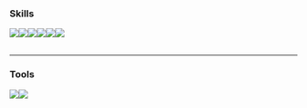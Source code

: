 ### Skills
<div style="display:flex; flex-direction:row;">
    <img src="https://img.shields.io/badge/javascript-F7DF1E?style=flat-square&logo=javascript&logoColor=black">
    <img src="https://img.shields.io/badge/typescript-3178C6?style=flat-square&logo=typescript&logoColor=black"> 
    <img src="https://img.shields.io/badge/nodejs-339933?style=flat-square&logo=nodedotjs&logoColor=white">
    <img src="https://img.shields.io/badge/svelte-FF3E00?style=flat-square&logo=svelte&logoColor=black"> 
    <img src="https://img.shields.io/badge/html5-E34F26?style=flat-square&logo=html5&logoColor=white"> 
    <img src="https://img.shields.io/badge/sass-CC6699?style=flat-square&logo=sass&logoColor=black"> 
</div><br>
</div>

---
### Tools 

<div style="display:flex; flex-direction:row;">
    <img src="https://img.shields.io/badge/github-181717?style=flat-square&logo=github&logoColor=white">
    <img src="https://img.shields.io/badge/git-F05032?style=flat-square&logo=git&logoColor=white">
</div><br>
</div>
